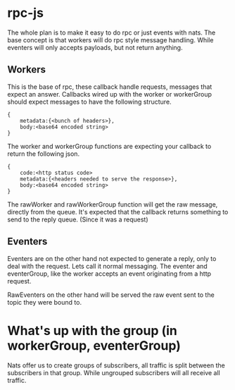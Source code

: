 # rpc-js

The whole plan is to make it easy to do rpc or just events with nats. The base concept is that workers will do rpc style message handling. While eventers will only accepts payloads, but not return anything.

## Workers

This is the base of rpc, these callback handle requests, messages that expect an answer. Callbacks wired up with the worker or workerGroup should expect messages to have the following structure.

```
{
    metadata:{<bunch of headers>},
    body:<base64 encoded string>
}
```

The worker and workerGroup functions are expecting your callback to return the following json.

```
{
    code:<http status code>
    metadata:{<headers needed to serve the response>},
    body:<base64 encoded string>
}
```

The rawWorker and rawWorkerGroup function will get the raw message, directly from the queue. It's expected that the callback returns something to send to the reply queue. (Since it was a request)

## Eventers

Eventers are on the other hand not expected to generate a reply, only to deal with the request. Lets call it normal messaging. The eventer and eventerGroup, like the worker accepts an event originating from a http request.

RawEventers on the other hand will be served the raw event sent to the topic they were bound to.

# What's up with the group (in workerGroup, eventerGroup)

Nats offer us to create groups of subscribers, all traffic is split between the subscribers in that group. While ungrouped subscribers will all receive all traffic.